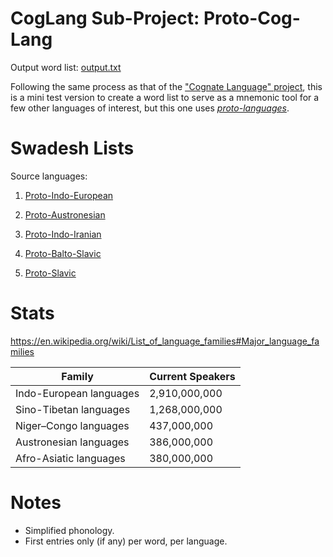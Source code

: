 # CogLang Sub-Project: Proto-Cog-Lang

Output word list: [output.txt](https://github.com/hchiam/cognateLanguage/blob/master/miniExamples/protoCogLang/output.txt)

Following the same process as that of the ["Cognate Language" project](https://github.com/hchiam/cognateLanguage), this is a mini test version to create a word list to serve as a mnemonic tool for a few other languages of interest, but this one uses *[proto-languages](https://en.wikipedia.org/wiki/Proto-language)*.

# Swadesh Lists

Source languages:

1. [Proto-Indo-European](https://en.wiktionary.org/wiki/Appendix:Proto-Indo-European_Swadesh_list)

1. [Proto-Austronesian](https://en.wiktionary.org/wiki/Appendix:Proto-Austronesian_Swadesh_list)

1. [Proto-Indo-Iranian](https://en.wiktionary.org/wiki/Appendix:Proto-Indo-Iranian_Swadesh_list)

1. [Proto-Balto-Slavic](https://en.wiktionary.org/wiki/Appendix:Proto-Balto-Slavic_Swadesh_list)

1. [Proto-Slavic](https://en.wiktionary.org/wiki/Appendix:Proto-Slavic_Swadesh_list)

# Stats

https://en.wikipedia.org/wiki/List_of_language_families#Major_language_families

| Family                      |   Current Speakers    |
| ---                         |   ---                 |
| Indo-European languages     |   2,910,000,000       |
| Sino-Tibetan languages      |   1,268,000,000       |
| Niger–Congo languages       |   437,000,000         |
| Austronesian languages      |   386,000,000         |
| Afro-Asiatic languages      |   380,000,000         |

# Notes

 * Simplified phonology.
 * First entries only (if any) per word, per language.
